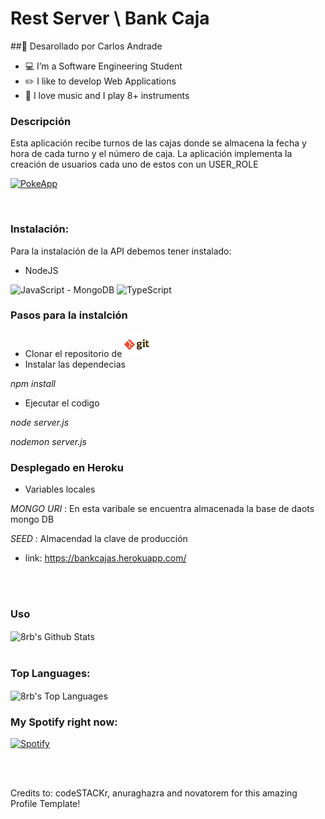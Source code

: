 #  Rest Server \ Bank Caja

##👋 Desarollado por Carlos Andrade

- 💻 I’m a Software Engineering Student
- ✏️ I like to develop Web Applications
- 🎹 I love music and I play 8+ instruments


### Descripción
Esta  aplicación recibe turnos de las cajas donde se almacena la fecha  y  hora de cada turno y el número de caja.
La  aplicación implementa  la creación de usuarios cada uno de estos con un USER_ROLE


<a href="https://rodrigo.onrender.com/" target="_blank"><img  alt="PokeApp" height="40px" src="https://raw.githubusercontent.com/8rb/Portfolio/master/public/images/Rodrigo%20Favicon.ico" /></a>

<br/>

### Instalación:
Para la instalación de la API debemos tener  instalado:
- NodeJS
 
<img alt="JavaScript" height="40px" src="https://upload.wikimedia.org/wikipedia/commons/9/99/Unofficial_JavaScript_logo_2.svg" />
- MongoDB

<img alt="TypeScript" height="60px" src="https://victorroblesweb.es/wp-content/uploads/2016/11/mongodb.png" />

### Pasos para la instalción
- Clonar el repositorio de <img alt="Git" height="40px" src="https://raw.githubusercontent.com/github/explore/80688e429a7d4ef2fca1e82350fe8e3517d3494d/topics/git/git.png" />
- Instalar las dependecias

_npm install_
- Ejecutar el codigo

_node server.js_

_nodemon server.js_

### Desplegado en Heroku
- Variables locales

_MONGO URI_ : En esta varibale se encuentra almacenada la base de daots mongo DB 

_SEED_ : Almacendad la clave de producción
- link:  https://bankcajas.herokuapp.com/

<br/>
<br/>


### Uso

<div markdown="1">
<img align="center" alt="8rb's Github Stats" src="https://github-readme-stats.8rb.vercel.app/api?username=8rb&show_icons=true&hide_border=true&bg_color=0d1117&title_color=9cffd6&text_color=dbdbdb&icon_color=9cffd6" />  
</div>


<br/>

### Top Languages:

<div markdown="1">
<img align="center" alt="8rb's Top Languages" src="https://github-readme-stats.vercel.app/api/top-langs/?username=8rb&exclude_repo=Interlab-Webapps,InterLab-Server-Side-Software&langs_count=8&layout=compact&hide_border=true&bg_color=0d1117&title_color=dbdbdb&text_color=dbdbdb" />
</div>  

### My Spotify right now:

[![Spotify](https://spotifyplaying-pphmmwf12.vercel.app/api/spotify)](https://open.spotify.com/user/rodrigo8rb)

<br/>

<br/>

Credits to: codeSTACKr, anuraghazra and novatorem for this amazing Profile Template!